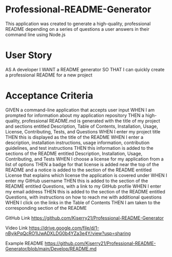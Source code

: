 # Professional-README-Generator

This application was created to generate a high-quality, professional README depending on a series of questions a user answers in their command line using Node.js

# User Story
AS A developer
I WANT a README generator
SO THAT I can quickly create a professional README for a new project


# Acceptance Criteria
GIVEN a command-line application that accepts user input
WHEN I am prompted for information about my application repository
THEN a high-quality, professional README.md is generated with the title of my project and sections entitled Description, Table of Contents, Installation, Usage, License, Contributing, Tests, and Questions
WHEN I enter my project title
THEN this is displayed as the title of the README
WHEN I enter a description, installation instructions, usage information, contribution guidelines, and test instructions
THEN this information is added to the sections of the README entitled Description, Installation, Usage, Contributing, and Tests
WHEN I choose a license for my application from a list of options
THEN a badge for that license is added near the top of the README and a notice is added to the section of the README entitled License that explains which license the application is covered under
WHEN I enter my GitHub username
THEN this is added to the section of the README entitled Questions, with a link to my GitHub profile
WHEN I enter my email address
THEN this is added to the section of the README entitled Questions, with instructions on how to reach me with additional questions
WHEN I click on the links in the Table of Contents
THEN I am taken to the corresponding section of the README

GitHub Link
https://github.com/Kiserry21/Professional-README-Generator

Video Link
https://drive.google.com/file/d/1-nByjkPqQcRO1lJwADXLDG0b4YZa3e4Y/view?usp=sharing

Example README
https://github.com/Kiserry21/Professional-README-Generator/blob/main/Develop/README.md

